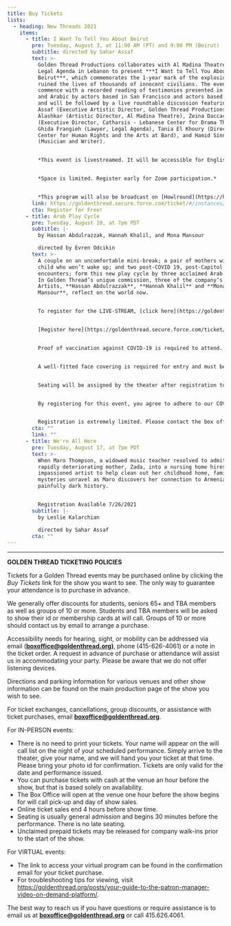 ```yaml
---
title: Buy Tickets
lists:
  - heading: New Threads 2021
    items:
      - title: I Want To Tell You About Beirut
        pre: Tuesday, August 3, at 11:00 AM (PT) and 9:00 PM (Beirut)
        subtitle: directed by Sahar Assaf
        text: >-
          Golden Thread Productions collaborates with Al Madina Theatre and the
          Legal Agenda in Lebanon to present ***I Want to Tell You About
          Beirut***, which commemorates the 1-year mark of the explosion that
          ruined the lives of thousands of innocent civilians. The event will
          commence with a recorded reading of testimonies presented in English
          and Arabic by actors based in San Francisco and actors based in Beirut
          and will be followed by a live roundtable discussion featuring Sahar
          Assaf (Executive Artistic Director, Golden Thread Productions), Nidal
          Alashkar (Artistic Director, Al Madina Theatre), Zeina Daccache
          (Executive Director, Catharsis - Lebanese Center for Drama Therapy),
          Ghida Frangieh (Lawyer, Legal Agenda), Tania El Khoury (Director, OSUN
          Center for Human Rights and the Arts at Bard), and Hamid Sinno
          (Musician and Writer).


          *This event is livestreamed. It will be accessible for English and Arabic speaking audiences and will last for approximately 90 minutes.*


          *Space is limited. Register early for Zoom participation.* 


          *This program will also be broadcast on [Howlround](https://howlround.com/happenings/livestreaming-performance-and-conversation-i-want-tell-you-about-beirut).*
        link: https://goldenthread.secure.force.com/ticket/#/instances/a0F3Z00000rP1F9UAK
        cta: Register for Free!
      - title: Arab Play Cycle
        pre: Tuesday, August 10, at 7pm PDT
        subtitle: |-
          by Hassan Abdulrazzak, Hannah Khalil, and Mona Mansour

          directed by Evren Odcikin
        text: >-
          A couple on an uncomfortable mini-break; a pair of mothers with a
          child who won’t wake up; and two post-COVID 19, post-Capitol riots
          encounters; form this new play cycle by three acclaimed Arab writers.
          In Golden Thread’s unique commission, three of the company’s Resident
          Artists, **Hassan Abdulrazzak**, **Hannah Khalil** and **Mona
          Mansour**, reflect on the world now.


          To register for the LIVE-STREAM, [click here](https://goldenthread.secure.force.com/ticket/#/instances/a0F3Z00000rQvOTUA0)!


          [Register here](https://goldenthread.secure.force.com/ticket/#/instances/a0F3Z00000rP1q7UAC) for the IN-PERSON event!


          Proof of vaccination against COVID-19 is required to attend. A negative COVID-19 test within the previous 72 hours is acceptable in the case of medical or religious exemption. Please be prepared to present proof at the theatre.


          A well-fitted face covering is required for entry and must be worn at all times.


          Seating will be assigned by the theater after registration to ensure some social distancing between parties. For these readings, we are limiting seating capacity to 50%. Attendees must register in advance. 


          By registering for this event, you agree to adhere to our COVID-19 health and safety protocols. For more health and safety information, click here.


          Registration is extremely limited. Please contact the box office if you cannot attend.
        cta: ""
        link: ""
      - title: We're All Here
        pre: Tuesday, August 17, at 7pm PDT
        text: >-
          When Maro Thompson, a widowed music teacher resolved to admitting her
          rapidly deteriorating mother, Zada, into a nursing home hires an
          impassioned artist to help clean out her childhood home, family
          mysteries unravel as Maro discovers her connection to Armenia’s
          painfully dark history.


          Registration Available 7/26/2021
        subtitle: |-
          by Leslie Kalarchian

          directed by Sahar Assaf
        cta: ""
---
```

- - -

**GOLDEN THREAD TICKETING POLICIES**

Tickets for a Golden Thread events may be purchased online by clicking the *Buy Tickets* link for the show you want to see. The only way to guarantee your attendance is to purchase in advance.

We generally offer discounts for students, seniors 65+ and TBA members as well as groups of 10 or more. Students and TBA members will be asked to show their id or membership cards at will call. Groups of 10 or more should contact us by email to arrange a purchase.

Accessibility needs for hearing, sight, or mobility can be addressed via email (**[boxoffice@goldenthread.org](mailto:boxoffice@goldenthread.org))**, phone (415-626-4061) or a note in the ticket order. A request in advance of purchase or attendance will assist us in accommodating your party. Please be aware that we do not offer listening devices.

Directions and parking information for various venues and other show information can be found on the main production page of the show you wish to see.

For ticket exchanges, cancellations, group discounts, or assistance with ticket purchases, email **[boxoffice@goldenthread.org](mailto:boxoffice@goldenthread.org)**.

For IN-PERSON events:

* There is no need to print your tickets. Your name will appear on the will call list on the night of your scheduled performance. Simply arrive to the theater, give your name, and we will hand you your ticket at that time. Please bring your photo id for confirmation. Tickets are only valid for the date and performance issued.
* You can purchase tickets with cash at the venue an hour before the show, but that is based solely on availability.
* The Box Office will open at the venue one hour before the show begins for will call pick-up and day of show sales.
* Online ticket sales end 4 hours before show time.
* Seating is usually general admission and begins 30 minutes before the performance. There is no late seating.
* Unclaimed prepaid tickets may be released for company walk-ins prior to the start of the show.

For VIRTUAL events:

* The link to access your virtual program can be found in the confirmation email for your ticket purchase.
* For troubleshooting tips for viewing, visit https://goldenthread.org/posts/your-guide-to-the-patron-manager-video-on-demand-platform/.

The best way to reach us if you have questions or require assistance is to email us at **[boxoffice@goldenthread.org](mailto:boxoffice@goldenthread.org)** or call 415.626.4061.